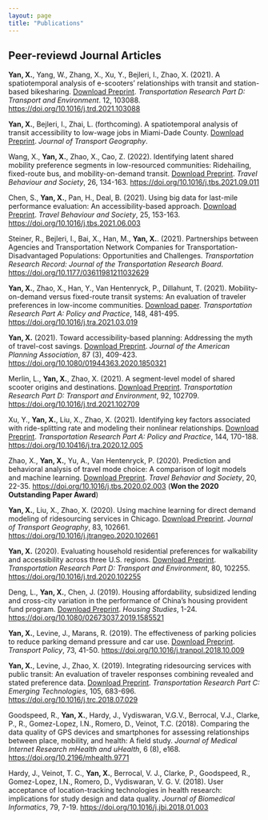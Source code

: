 ```yaml
---
layout: page
title: "Publications"
---
```


## Peer-reviewd Journal Articles

**Yan, X.**, Yang, W., Zhang, X., Xu, Y., Bejleri, I., Zhao, X. (2021). A spatiotemporal analysis of e-scooters’ relationships with transit and station-based bikesharing. [Download Preprint](https://www.researchgate.net/profile/Xilei-Zhao-2/publication/355383039_A_spatiotemporal_analysis_of_e-scooters'_relationships_with_transit_and_station-based_bikeshare/links/616e022c25467d2f0059dea5/A-spatiotemporal-analysis-of-e-scooters-relationships-with-transit-and-station-based-bikeshare.pdf?_sg%5B0%5D=_XqK5sdms5R3ywizuu0YecPO_7-W_iejXqKtKvWji604FbWI18sTD7Ao3MBw9CFpQGyK69F2bcwfqxQuH3AU9w.EI98qaQlXYcsWvPFxBgyt3fZV6uzfkQSQLQk_E25dOzMhFBGHQuTQOdxlAWVSc_RwFThb-UaglzqXi9DAZiCtQ.57QuGZSh3AKI7nwLt0_LPUjgKQ-l74cA2tG4ZFFFKFPBFvQ5r11tTe62U32cKDNlo5icTGp1feQQvw0saU2TZQ&_sg%5B1%5D=Ib0wDK9zjCh0ci0h2Y7DeLwnllgE4d02KG4LrKSi9GPZjC-MsoTPGOUYVB4tqWuSQstTJry3pQnublFLabYxBK58zQImJ0Le_-uofHpfLwvZ.EI98qaQlXYcsWvPFxBgyt3fZV6uzfkQSQLQk_E25dOzMhFBGHQuTQOdxlAWVSc_RwFThb-UaglzqXi9DAZiCtQ.57QuGZSh3AKI7nwLt0_LPUjgKQ-l74cA2tG4ZFFFKFPBFvQ5r11tTe62U32cKDNlo5icTGp1feQQvw0saU2TZQ&_iepl=). *Transportation Research Part D: Transport and Environment*. 12, 103088. https://doi.org/10.1016/j.trd.2021.103088

**Yan, X.**, Bejleri, I., Zhai, L. (forthcoming). A spatiotemporal analysis of transit accessibility to low-wage jobs in Miami-Dade County. [Download Preprint](https://www.researchgate.net/profile/Xiang-Yan-8/publication/355890560_A_spatiotemporal_analysis_of_transit_accessibility_to_low-wage_jobs_in_Miami-Dade_County/links/618308c8eef53e51e126c1b5/A-spatiotemporal-analysis-of-transit-accessibility-to-low-wage-jobs-in-Miami-Dade-County.pdf?_sg%5B0%5D=wo8gm6p6WCy9OC2edkGOlTEM_NqVW44RCvaAsFLYFL31qZQhx1ZX6HqTruTiQv4zl2OAioj_PWNNbBwfVh43Og.Z5GyBZ6pZBuFMaeD1up2t3VpTQyWjlEzQnRHA-4ACFWuBKE5kWyWFnIcdCnzdjvscc1xO34PGQGKxEGAsE0f6w.kq808vokAD6AY1x1BVXVZVqIkjPXUp-CvjIdqbIehwhtcp6J3HgvJTCDmeXqFFOkD9cxLPByvyF1npldheLHsA&_sg%5B1%5D=DXSQDpV58BPhI59wUh3niVi1BS6cSbIu-tcipGrPJstEC3rKO3ufctOMj35OqR0K1T0mbEZUquFvh96xD7xVaDlgbQunOJ1uzcddnydl_QpK.Z5GyBZ6pZBuFMaeD1up2t3VpTQyWjlEzQnRHA-4ACFWuBKE5kWyWFnIcdCnzdjvscc1xO34PGQGKxEGAsE0f6w.kq808vokAD6AY1x1BVXVZVqIkjPXUp-CvjIdqbIehwhtcp6J3HgvJTCDmeXqFFOkD9cxLPByvyF1npldheLHsA&_iepl=). *Journal of Transport Geography*.

Wang, X., **Yan, X.**, Zhao, X., Cao, Z. (2022). Identifying latent shared mobility preference segments in low-resourced communities: Ridehailing, fixed-route bus, and mobility-on-demand transit. [Download Preprint](https://arxiv.org/ftp/arxiv/papers/2107/2107.04412.pdf). *Travel Behaviour and Society*, 26, 134-163. https://doi.org/10.1016/j.tbs.2021.09.011

Chen, S., **Yan, X.**, Pan, H., Deal, B. (2021). Using big data for last-mile performance evaluation: An accessibility-based approach. [Download Preprint](https://www.researchgate.net/profile/Xiang-Yan-8/publication/353412604_Using_big_data_for_last_mile_performance_evaluation_An_accessibility-based_approach/links/61830abc0be8ec17a96a1daf/Using-big-data-for-last-mile-performance-evaluation-An-accessibility-based-approach.pdf?_sg%5B0%5D=LhNG-PiT8o45NGdx1QSzITiMYrkwF2ceXdZ_mc4MjXRS8vsM_VGaGPp_sZzu0m5_57KGJ6XL1hLJu4pvf6wpUg.5tH-tNLGc3n_0UFf0EwHRRV1mMlcScbvaHFZvWQz03ZY4vELbvCzBQY1sfjs9c4yXf-D4MQdPLr9n-BYGv5xag.mHPb8oyy8gVRIf8uEIcNp5f3bGfvKAkEhlPOZd4PhVqZOn5slwDfQU3xNgaLIHvzQVHoUViuT6wOm4KuKPooyw&_sg%5B1%5D=yFo7enfmR1wRtoZP3aSo8ZjMiaQPA_drb5PnliGh-JcpnAO6M-D8bG6ekl9WjH6sMKcNfnTw1P6l5-kOksQ5W7aWFDAGDkrhVYhO7ntFt6NR.5tH-tNLGc3n_0UFf0EwHRRV1mMlcScbvaHFZvWQz03ZY4vELbvCzBQY1sfjs9c4yXf-D4MQdPLr9n-BYGv5xag.mHPb8oyy8gVRIf8uEIcNp5f3bGfvKAkEhlPOZd4PhVqZOn5slwDfQU3xNgaLIHvzQVHoUViuT6wOm4KuKPooyw&_sg%5B2%5D=cs00J8DdGEJZtJGQba0dTegBb2znGcbY6MLequ0PHOp2H21s9UkOfR3NvMrgJ3WH5bH66lnWdcJdrrI.IBU22bW6F0KQLtNApuDkQTnG4wx6vYqS_gCQF7zSovoVadivpndbhFxIRh449A6WDNRmJKzZM28wvwTyNueJkw&_iepl=). *Travel Behaviour and Society*, 25, 153-163. https://doi.org/10.1016/j.tbs.2021.06.003

Steiner, R., Bejleri, I., Bai, X., Han, M., **Yan, X.**. (2021). Partnerships between Agencies and Transportation Network Companies for Transportation-Disadvantaged Populations: Opportunities and Challenges. *Transportation Research Record: Journal of the Transportation Research Board*. https://doi.org/10.1177/03611981211032629

**Yan, X.**, Zhao, X., Han, Y., Van Hentenryck, P., Dillahunt, T. (2021). Mobility-on-demand versus fixed-route transit systems: An evaluation of traveler preferences in low-income communities. [Download paper](https://www.sciencedirect.com/sdfe/reader/pii/S0965856421000835/pdf). *Transportation Research Part A: Policy and Practice*, 148, 481-495. https://doi.org/10.1016/j.tra.2021.03.019

**Yan, X.** (2021). Toward accessibility-based planning: Addressing the myth of travel-cost savings. [Download Preprint](). *Journal of the American Planning Association*, 87 (3), 409-423. https://doi.org/10.1080/01944363.2020.1850321

Merlin, L., **Yan, X.**, Zhao, X. (2021). A segment-level model of shared scooter origins and destinations. [Download Preprint](). *Transportation Research Part D: Transport and Environment*, 92, 102709. https://doi.org/10.1016/j.trd.2021.102709

Xu, Y., **Yan, X.**, Liu, X., Zhao, X. (2021). Identifying key factors associated with ride-splitting rate and modeling their nonlinear relationships. [Download Preprint](). *Transportation Research Part A: Policy and Practice*, 144, 170-188. https://doi.org/10.10416/j.tra.2020.12.005

Zhao, X., **Yan, X.**, Yu, A., Van Hentenryck, P. (2020). Prediction and behavioral analysis of travel mode choice: A comparison of logit models and machine learning. [Download Preprint](https://pdf.sciencedirectassets.com/287517/1-s2.0-S2214367X20X00020/1-s2.0-S2214367X19302455/am.pdf?X-Amz-Security-Token=IQoJb3JpZ2luX2VjEKX%2F%2F%2F%2F%2F%2F%2F%2F%2F%2FwEaCXVzLWVhc3QtMSJIMEYCIQC5lUfdDnNXZ8qGWrmDVnfIUTzqOrkQD50U7O%2FycXTP%2FwIhAIy9xXdLzwIiJ7OOnwGehmxTPHnn4ijBy0w%2BuM8vektMKvoDCE4QBBoMMDU5MDAzNTQ2ODY1IgxgkyM4aGltt170XFUq1wPHNHhSQDOwpt9wxzZZyGpR%2FR4a4rOphxOvZlMMQj3TzwULGOrHxOIJf%2BBE%2BoepSnP%2BnBgBLSLGmZld3SIC1SXV48iXPz4kRTysGtbCAOxZ2ftLMAGel3NhKYU1HEgm04Sst1Om%2FMpq1lKhOTdl9qoZTS%2FYy0ZbxuYw4S7Re0yvFmk1UNFHrfeiqMjDiYWakMCxBdui69Id%2BVR2lD4v74f3xYtVNi5cw4gKMLIzdQyTgo0ptBB%2FIuUBgCga%2Buv4MuIWd8oGDFcaSD9YDpIis8GpMecsvV8YXMHcLz9cNpA%2BwNRUWTgRx4VfUy9t1a8pLjqdJ%2BtA1ZSW6qxNc1aOT6CntcKtsjPpvCQ5cgZTlQ9ZxtikmGMa7r1bR8haMcChs53lT9eQoatiZpXWZOP6CwmjakPJrlllMMgdE3KQSOf%2BIZ9k3zVFSLHuh4vGWGhaIumvy0eU3XJytAayFF9aHnw0Z7Tj5BeVvPG7a71pDmDwt%2FINVC9Tbn0%2BAYym1Ltw%2BHlqcTf3%2BRA4Rl4voXA8x4JEV5OSglCy0nNUT91L7dW7q4L1%2FFYGu3PUNPRPt30dt44%2Fr0Vc%2BKczpIVAkOdfo7FXuLQyhUatDnuLn9vEQ8GMmnq7KtOiOCswsOmLjAY6pAFvxEcK3pUQIT%2B4321pWezAibZG2BXfu%2FXxfJ4Q0rSbxsgeba4FtS2XJjH%2F%2B%2FJqXbghg5Nzei2nOCiWPohIKxwlIjJ3V7V%2BosisSqtSfaaOTNmLkK4FKe0g1RQj67CYUOHBg3F4DMxmzoZspw6uHsdNDWFWXdr%2FcNzux6CG95Gi2qTOO%2B3NNX%2FakHURNE3DCSGgPUnWlSQNJDg4kItly79%2BB8D6dQ%3D%3D&X-Amz-Algorithm=AWS4-HMAC-SHA256&X-Amz-Date=20211103T222533Z&X-Amz-SignedHeaders=host&X-Amz-Expires=300&X-Amz-Credential=ASIAQ3PHCVTY4PAZUKQI%2F20211103%2Fus-east-1%2Fs3%2Faws4_request&X-Amz-Signature=2c03159cad086e91b1ddc4b7239a20baf9b4924ee28adb354bc8db52b379bafe&hash=e8beae1ec82d9927523e2c9231a2ad113a887834a636eb393300e193b9f00dfb&host=68042c943591013ac2b2430a89b270f6af2c76d8dfd086a07176afe7c76c2c61&pii=S2214367X19302455&tid=pdf-753a8afc-f45a-45a8-9092-8cef15ca53e7&sid=dfe731b46bd631486e4a34f0a3733d5726f6gxrqa&type=client). *Travel Behavior and Society*, 20, 22-35. https://doi.org/10.1016/j.tbs.2020.02.003 (**Won the 2020 Outstanding Paper Award**)

**Yan, X.**, Liu, X., Zhao, X. (2020). Using machine learning for direct demand modeling of ridesourcing services in Chicago. [Download Preprint](). *Journal of Transport Geography*, 83, 102661. https://doi.org/10.1016/j.jtrangeo.2020.102661

**Yan, X.** (2020). Evaluating household residential preferences for walkability and accessibility across three U.S. regions. [Download Preprint](https://www.researchgate.net/profile/Xiang-Yan-8/publication/339146778_Evaluating_household_residential_preferences_for_walkability_and_accessibility_across_three_US_regions/links/5e4177a992851c7f7f2f11d1/Evaluating-household-residential-preferences-for-walkability-and-accessibility-across-three-US-regions.pdf?_sg%5B0%5D=nqq8_c3IoSvlIxqtp2AMW_ub4IoHW-DAqaWUhImG_YKTPN7x7n3q3uOtdl2bAlxA9vOmOr-2RzXeWnwxohazEQ.P0z7p84gDKeUrjzQT0XjImH2ce7WTaEVfJBok_35p8vf3Hsa8heWQiw697b44hsaVnw5y9bvZQxjFtXWpfGqmA.-CTF050gD1XlCgPRdEQaZ2C1sMJaog0rHZsiV0QFukO6N-5QQg73NGqe0cyWHCTKGTSyB1sgFzT09lXPfiOmNQ&_sg%5B1%5D=ZCU8qiVBfiSgm0-3_6jgNzUNNeLATv5hW4sG5W2f2vawxk0IgWkO9G5TcT9qEHhlg5J-pPdes-XCIF-IBQEdJOaERe1R0_VwjbXf52U6JfhB.P0z7p84gDKeUrjzQT0XjImH2ce7WTaEVfJBok_35p8vf3Hsa8heWQiw697b44hsaVnw5y9bvZQxjFtXWpfGqmA.-CTF050gD1XlCgPRdEQaZ2C1sMJaog0rHZsiV0QFukO6N-5QQg73NGqe0cyWHCTKGTSyB1sgFzT09lXPfiOmNQ&_iepl=). *Transportation Research Part D: Transport and Environment*, 80, 102255. https://doi.org/10.1016/j.trd.2020.102255

Deng, L., **Yan, X.**, Chen, J. (2019). Housing affordability, subsidized lending and cross-city variation in the performance of China’s housing provident fund program. [Download Preprint](). *Housing Studies*, 1-24. https://doi.org/10.1080/02673037.2019.1585521

**Yan, X.**, Levine, J., Marans, R. (2019). The effectiveness of parking policies to reduce parking demand pressure and car use. [Download Preprint](). *Transport Policy*, 73, 41-50. https://doi.org/10.1016/j.tranpol.2018.10.009

**Yan, X.**, Levine, J., Zhao, X. (2019). Integrating ridesourcing services with public transit: An evaluation of traveler responses combining revealed and stated preference data. [Download Preprint](). *Transportation Research Part C: Emerging Technologies*, 105, 683-696. https://doi.org/10.1016/j.trc.2018.07.029

Goodspeed, R., **Yan, X.**, Hardy, J., Vydiswaran, V.G.V., Berrocal, V.J., Clarke, P., R., Gomez-Lopez, I.N., Romero, D., Veinot, T.C. (2018). Comparing the data quality of GPS devices and smartphones for assessing relationships between place, mobility, and health: A field study. *Journal of Medical Internet Research mHealth and uHealth*, 6 (8), e168. https://doi.org/10.2196/mhealth.9771

Hardy, J., Veinot, T. C., **Yan, X.**, Berrocal, V. J., Clarke, P., Goodspeed, R., Gomez-Lopez, I.N., Romero, D., Vydiswaran, V. G. V. (2018). User acceptance of location-tracking technologies in health research: implications for study design and data quality. *Journal of Biomedical Informatics*, 79, 7-19. https://doi.org/10.1016/j.jbi.2018.01.003
